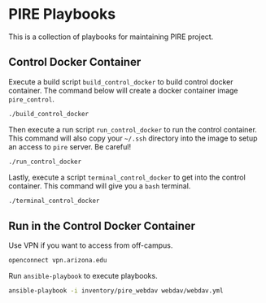 # PIRE Playbooks
This is a collection of playbooks for maintaining PIRE project.

## Control Docker Container

Execute a build script `build_control_docker` to build control docker container. The command below will create a docker container image `pire_control`.

```bash
./build_control_docker
```

Then execute a run script `run_control_docker` to run the control container. This command will also copy your `~/.ssh` directory into the image to setup an access to `pire` server. Be careful!

```bash
./run_control_docker
```

Lastly, execute a script `terminal_control_docker` to get into the control container. This command will give you a `bash` terminal. 

```bash
./terminal_control_docker
```

## Run in the Control Docker Container 

Use VPN if you want to access from off-campus.

```bash
openconnect vpn.arizona.edu
```

Run `ansible-playbook` to execute playbooks.

```bash
ansible-playbook -i inventory/pire_webdav webdav/webdav.yml
```